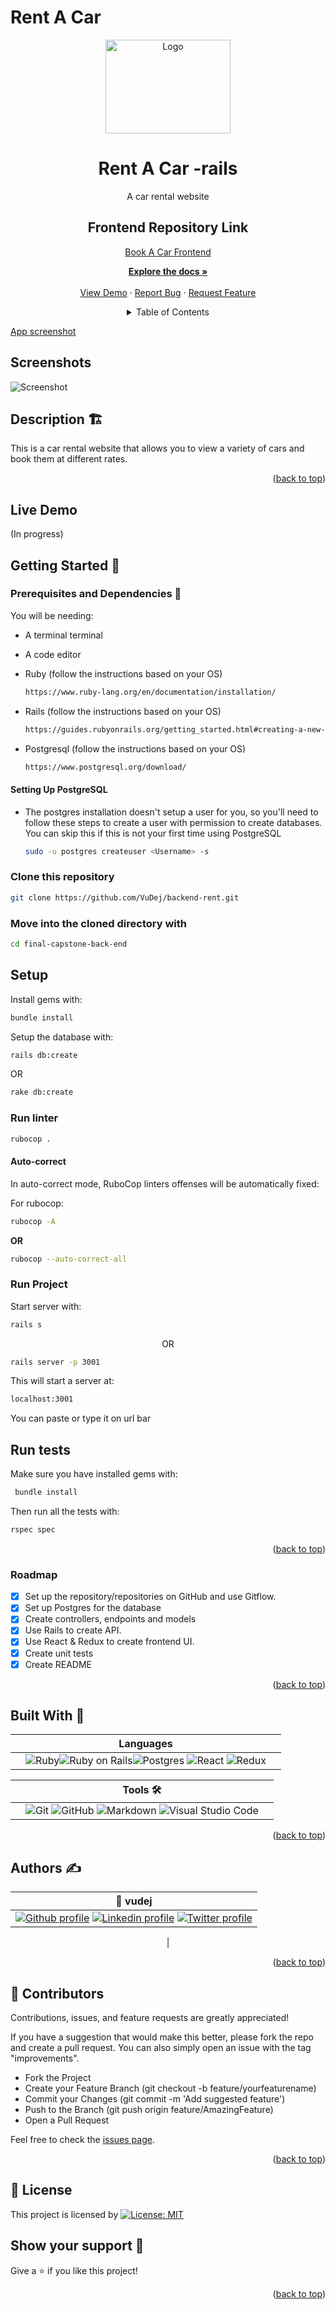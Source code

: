 # Rent A Car

<div id="top"></div>
<!-- PROJECT LOGO -->
<div align="center">
  <a href="https://github.com/VuDej/backend-rent">
    <img src="./app/assets/images/../RentACar.gif" alt="Logo" width="200" height="150">
  </a>

  <h1 align="center">Rent A Car -rails</h1>

  <p align="center">
    A car rental website
    <br />

## Frontend Repository Link
<a href="https://github.com/VuDej/front-end-rent-a-car">Book A Car Frontend</a>

  <a href="https://github.com/VuDej/backend-rent#readme"><strong>Explore the docs »</strong></a>
    <br />
    <br />
    <a href="https://backend-dejan-rentacar.herokuapp.com/index.html">View Demo</a>
    ·
    <a href="https://github.com/VuDej/backend-rent/issues">Report Bug</a>
    ·
    <a href="https://github.com/VuDej/backend-rent/issues">Request Feature</a>
  </p>
</div>

<!-- TABLE OF CONTENTS -->
<details>
<summary align="center">Table of Contents</summary>

- [Rent A Car](#rent-a-car)
  - [Frontend Repository Link](#frontend-repository-link)
  - [Screenshots](#screenshots)
  - [Description 🏗️](#description-️)
  - [Live Demo](#live-demo)
  - [Getting Started 🏁](#getting-started-)
    - [Prerequisites and Dependencies 📜](#prerequisites-and-dependencies-)
      - [Setting Up PostgreSQL](#setting-up-postgresql)
    - [Clone this repository](#clone-this-repository)
    - [Move into the cloned directory with](#move-into-the-cloned-directory-with)
  - [Setup](#setup)
    - [Run linter](#run-linter)
      - [Auto-correct](#auto-correct)
    - [Run Project](#run-project)
  - [Run tests](#run-tests)
    - [Roadmap](#roadmap)
  - [Built With 🔨](#built-with-)
  - [Authors ✍️](#authors-️)
  - [🤝 Contributors](#-contributors)
  - [📝 License](#-license)
  - [Show your support 💪](#show-your-support-)
  - [Acknowledgments](#acknowledgments)
</details>

<!-- About the project -->
[App screenshot](https://example.com)

##  Screenshots
![Screenshot](app/assets/screenshot.png)

## Description 🏗️
This is a car rental website that allows you to view  a variety of cars and book them at different rates.

<p align="right">(<a href="#top">back to top</a>)</p>

## Live Demo

(In progress)

## Getting Started 🏁

### Prerequisites and Dependencies 📜

You will be needing:

- A terminal terminal
- A code editor
- Ruby (follow the instructions based on your OS)
  ```bash
  https://www.ruby-lang.org/en/documentation/installation/
  ```
- Rails (follow the instructions based on your OS)
    ```bash
    https://guides.rubyonrails.org/getting_started.html#creating-a-new-rails-project-installing-rails
    ```

- Postgresql (follow the instructions based on your OS)
  ```bash
  https://www.postgresql.org/download/
  ```


#### Setting Up PostgreSQL

- The postgres installation doesn't setup a user for you, so you'll need to follow these steps to create a user with permission to create databases. You can skip this if this is not your first time using PostgreSQL

  ```bash
  sudo -u postgres createuser <Username> -s
  ```

### Clone this repository

```bash
git clone https://github.com/VuDej/backend-rent.git
```
### Move into the cloned directory with

  ```bash
  cd final-capstone-back-end
  ```

## Setup

Install gems with:

  ```bash
  bundle install
  ```

Setup the database with:
```bash
rails db:create
```
<div>OR</div>

```bash
rake db:create
```

### Run linter

```bash
rubocop .
```

#### Auto-correct

In auto-correct mode, RuboCop linters offenses will be automatically fixed:

For rubocop:
```bash
rubocop -A
```
 **<div>OR</div>**
```bash
rubocop --auto-correct-all
```

### Run Project

Start server with:

```bash
rails s
```
<div align="center">OR</div>

```bash
rails server -p 3001 
```
This will start a server at:
```bash
localhost:3001
```
You can paste or type it on url bar

## Run tests

Make sure you have installed gems with:

 ```bash
  bundle install
```
Then run all the tests with:

```bash
rspec spec
```

<p align="right">(<a href="#top">back to top</a>)</p>

<!-- ROADMAP -->
### Roadmap

- [x] Set up the repository/repositories on GitHub and use Gitflow.
- [x] Set up Postgres for the database
- [x] Create controllers, endpoints and models
- [x] Use Rails to create API.
- [x] Use React & Redux to create frontend UI.
- [x] Create unit tests
- [x] Create README
  
<p align="right">(<a href="#top">back to top</a>)</p>

## Built With 🔨
<div align="center">

|| Languages ||
|-|-------------|-|
||![Ruby](https://img.shields.io/badge/-Ruby-000000?style=flat&logo=ruby&logoColor=red)![Ruby on Rails](https://img.shields.io/badge/-Ruby_on_Rails-000000?style=flat&logo=ruby-on-rails&logoColor=blue)![Postgres](https://img.shields.io/badge/postgres-%23316192.svg?style=for-the-badge&logo=postgresql&logoColor=white) ![React](https://img.shields.io/badge/react-%2320232a.svg?style=for-the-badge&logo=react&logoColor=%2361DAFB) ![Redux](https://img.shields.io/badge/redux-%23593d88.svg?style=for-the-badge&logo=redux&logoColor=white)||

</div>

<div align="center">

||Tools 🛠️||
|-|-------------|-|
||![Git](https://img.shields.io/badge/git-%23F05033.svg?style=for-the-badge&logo=git&logoColor=white)  ![GitHub](https://img.shields.io/badge/github-%23121011.svg?style=for-the-badge&logo=github&logoColor=white)   ![Markdown](https://img.shields.io/badge/markdown-%23000000.svg?style=for-the-badge&logo=markdown&logoColor=white)  ![Visual Studio Code](https://img.shields.io/badge/Visual%20Studio%20Code-0078d7.svg?style=for-the-badge&logo=visual-studio-code&logoColor=white)||
<p align="right">(<a href="#top">back to top</a>)</p>
</div>

## Authors ✍️
<div align="center">

| 👤 vudej  |
|---|
| <a target="_blank" href="https://github.com/VuDej"><img src="https://img.shields.io/badge/github-%23121011.svg?style=for-the-badge&logo=github&logoColor=white" alt="Github profile"></a>  <a target="_blank" href="https://www.linkedin.com/in/dejan-vujovic/"><img src="https://img.shields.io/badge/-LinkedIn-0077b5?style=for-the-badge&logo=LinkedIn&logoColor=white" alt="Linkedin profile"></a> <a target="_blank" href="https://twitter.com/DejanVuj"><img src="https://img.shields.io/badge/-Twitter-1DA1F2?style=for-the-badge&logo=Twitter&logoColor=white" alt="Twitter profile"></a>
|

</div>

<p align="right">(<a href="#top">back to top</a>)</p>


## 🤝 Contributors

Contributions, issues, and feature requests are greatly appreciated!

If you have a suggestion that would make this better, please fork the repo and create a pull request. You can also simply open an issue with the tag "improvements".

- Fork the Project
- Create your Feature Branch (git checkout -b feature/yourfeaturename)
- Commit your Changes (git commit -m 'Add suggested feature')
- Push to the Branch (git push origin feature/AmazingFeature)
- Open a Pull Request

Feel free to check the [issues page](https://github.com/VuDej/backend-rent/issues).

<p align="right">(<a href="#top">back to top</a>)</p>

## 📝 License

This project is licensed by [![License: MIT](https://img.shields.io/badge/License-MIT-yellow.svg)](LICENSE)

## Show your support 💪
Give a ⭐️ if you like this project!

<p align="right">(<a href="#top">back to top</a>)</p>
